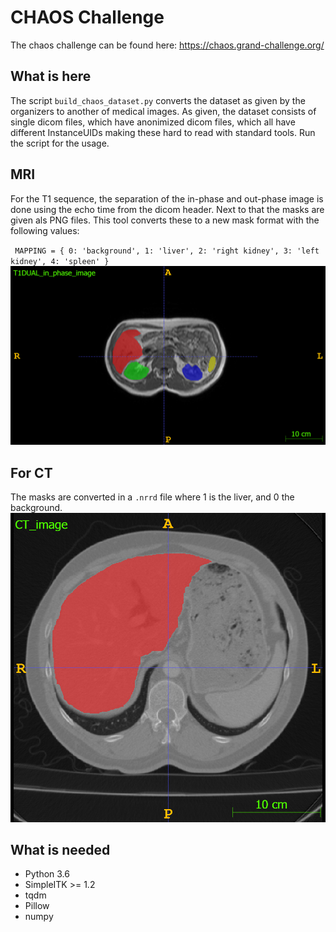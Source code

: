 # CHAOS Challenge
The chaos challenge can be found here: https://chaos.grand-challenge.org/

## What is here
The script `build_chaos_dataset.py` converts the dataset as given by the organizers to another of medical images.
As given, the dataset consists of single dicom files, which have anonimized dicom files, which all have different
InstanceUIDs making these hard to read with standard tools. Run the script for the usage.

##  MRI
For the T1 sequence, the separation of the in-phase and
out-phase image is done using the echo time from the dicom header. Next to that the masks are given als PNG files.
This tool converts these to a new mask format with the following values:

`
MAPPING = {
    0: 'background',
    1: 'liver',
    2: 'right kidney',
    3: 'left kidney',
    4: 'spleen'
}`
![MRI example](mri_example.png?raw=true "MRI Example read with ITK-SNAP")



## For CT
The masks are converted in a `.nrrd` file where 1 is the liver, and 0 the background.
![CT example](ct_example.png?raw=true "CT Example read with ITK-SNAP")



## What is needed
- Python 3.6
- SimpleITK >= 1.2
- tqdm
- Pillow
- numpy

